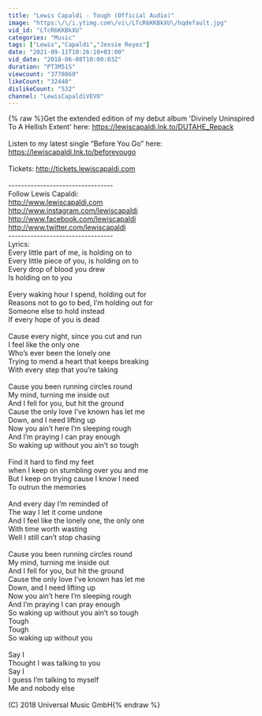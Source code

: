 ```yaml
---
title: "Lewis Capaldi - Tough (Official Audio)"
image: "https:\/\/i.ytimg.com\/vi\/LTcR6KKBkXU\/hqdefault.jpg"
vid_id: "LTcR6KKBkXU"
categories: "Music"
tags: ["Lewis","Capaldi","Jessie Reyez"]
date: "2021-09-11T10:26:10+03:00"
vid_date: "2018-06-08T10:00:03Z"
duration: "PT3M51S"
viewcount: "3778860"
likeCount: "32440"
dislikeCount: "532"
channel: "LewisCapaldiVEVO"
---
```

{% raw %}Get the extended edition of my debut album 'Divinely Uninspired To A Hellish Extent' here: <a rel="nofollow" target="blank" href="https://lewiscapaldi.lnk.to/DUTAHE_Repack">https://lewiscapaldi.lnk.to/DUTAHE_Repack</a><br /><br />Listen to my latest single “Before You Go” here: <a rel="nofollow" target="blank" href="https://lewiscapaldi.lnk.to/beforeyougo">https://lewiscapaldi.lnk.to/beforeyougo</a><br /><br />Tickets: <a rel="nofollow" target="blank" href="http://tickets.lewiscapaldi.com">http://tickets.lewiscapaldi.com</a><br /><br />--------------------------------- <br />Follow Lewis Capaldi: <br /><a rel="nofollow" target="blank" href="http://www.lewiscapaldi.com">http://www.lewiscapaldi.com</a><br /><a rel="nofollow" target="blank" href="http://www.instagram.com/lewiscapaldi">http://www.instagram.com/lewiscapaldi</a> <br /><a rel="nofollow" target="blank" href="http://www.facebook.com/lewiscapaldi">http://www.facebook.com/lewiscapaldi</a> <br /><a rel="nofollow" target="blank" href="http://www.twitter.com/lewiscapaldi">http://www.twitter.com/lewiscapaldi</a> <br />---------------------------------<br />Lyrics:<br />Every little part of me, is holding on to <br />Every little piece of you, is holding on to <br />Every drop of blood you drew<br />Is holding on to you <br /><br />Every waking hour I spend, holding out for<br />Reasons not to go to bed, I’m holding out for <br />Someone else to hold instead <br />If every hope of you is dead <br /><br />Cause every night, since you cut and run <br />I feel like the only one <br />Who’s ever been the lonely one<br />Trying to mend a heart that keeps breaking <br />With every step that you’re taking <br /><br />Cause you been running circles round <br />My mind, turning me inside out <br />And I fell for you, but hit the ground <br />Cause the only love I’ve known has let me <br />Down, and I need lifting up <br />Now you ain’t here I’m sleeping rough<br />And I’m praying I can pray enough <br />So waking up without you ain’t so tough <br /><br />Find it hard to find my feet <br />when I keep on stumbling over you and me <br />But I keep on trying cause I know I need <br />To outrun the memories <br /><br />And every day I’m reminded of<br />The way I let it come undone <br />And I feel like the lonely one, the only one <br />With time worth wasting <br />Well I still can’t stop chasing <br /><br />Cause you been running circles round <br />My mind, turning me inside out <br />And I fell for you, but hit the ground <br />Cause the only love I’ve known has let me <br />Down, and I need lifting up <br />Now you ain’t here I’m sleeping rough<br />And I’m praying I can pray enough <br />So waking up without you ain’t so tough<br />Tough <br />Tough <br />So waking up without you<br /><br />Say I <br />Thought I was talking to you <br />Say I <br />I guess I’m talking to myself <br />Me and nobody else <br /><br />(C) 2018 Universal Music GmbH{% endraw %}
